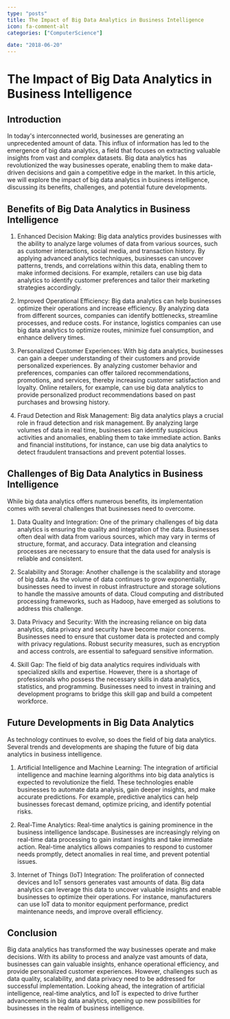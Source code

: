 ```yaml
---
type: "posts"
title: The Impact of Big Data Analytics in Business Intelligence
icon: fa-comment-alt
categories: ["ComputerScience"]

date: "2018-06-20"
---
```




# The Impact of Big Data Analytics in Business Intelligence

## Introduction

In today's interconnected world, businesses are generating an unprecedented amount of data. This influx of information has led to the emergence of big data analytics, a field that focuses on extracting valuable insights from vast and complex datasets. Big data analytics has revolutionized the way businesses operate, enabling them to make data-driven decisions and gain a competitive edge in the market. In this article, we will explore the impact of big data analytics in business intelligence, discussing its benefits, challenges, and potential future developments.

## Benefits of Big Data Analytics in Business Intelligence

1. Enhanced Decision Making: Big data analytics provides businesses with the ability to analyze large volumes of data from various sources, such as customer interactions, social media, and transaction history. By applying advanced analytics techniques, businesses can uncover patterns, trends, and correlations within this data, enabling them to make informed decisions. For example, retailers can use big data analytics to identify customer preferences and tailor their marketing strategies accordingly.

2. Improved Operational Efficiency: Big data analytics can help businesses optimize their operations and increase efficiency. By analyzing data from different sources, companies can identify bottlenecks, streamline processes, and reduce costs. For instance, logistics companies can use big data analytics to optimize routes, minimize fuel consumption, and enhance delivery times.

3. Personalized Customer Experiences: With big data analytics, businesses can gain a deeper understanding of their customers and provide personalized experiences. By analyzing customer behavior and preferences, companies can offer tailored recommendations, promotions, and services, thereby increasing customer satisfaction and loyalty. Online retailers, for example, can use big data analytics to provide personalized product recommendations based on past purchases and browsing history.

4. Fraud Detection and Risk Management: Big data analytics plays a crucial role in fraud detection and risk management. By analyzing large volumes of data in real time, businesses can identify suspicious activities and anomalies, enabling them to take immediate action. Banks and financial institutions, for instance, can use big data analytics to detect fraudulent transactions and prevent potential losses.

## Challenges of Big Data Analytics in Business Intelligence

While big data analytics offers numerous benefits, its implementation comes with several challenges that businesses need to overcome.

1. Data Quality and Integration: One of the primary challenges of big data analytics is ensuring the quality and integration of the data. Businesses often deal with data from various sources, which may vary in terms of structure, format, and accuracy. Data integration and cleansing processes are necessary to ensure that the data used for analysis is reliable and consistent.

2. Scalability and Storage: Another challenge is the scalability and storage of big data. As the volume of data continues to grow exponentially, businesses need to invest in robust infrastructure and storage solutions to handle the massive amounts of data. Cloud computing and distributed processing frameworks, such as Hadoop, have emerged as solutions to address this challenge.

3. Data Privacy and Security: With the increasing reliance on big data analytics, data privacy and security have become major concerns. Businesses need to ensure that customer data is protected and comply with privacy regulations. Robust security measures, such as encryption and access controls, are essential to safeguard sensitive information.

4. Skill Gap: The field of big data analytics requires individuals with specialized skills and expertise. However, there is a shortage of professionals who possess the necessary skills in data analytics, statistics, and programming. Businesses need to invest in training and development programs to bridge this skill gap and build a competent workforce.

## Future Developments in Big Data Analytics

As technology continues to evolve, so does the field of big data analytics. Several trends and developments are shaping the future of big data analytics in business intelligence.

1. Artificial Intelligence and Machine Learning: The integration of artificial intelligence and machine learning algorithms into big data analytics is expected to revolutionize the field. These technologies enable businesses to automate data analysis, gain deeper insights, and make accurate predictions. For example, predictive analytics can help businesses forecast demand, optimize pricing, and identify potential risks.

2. Real-Time Analytics: Real-time analytics is gaining prominence in the business intelligence landscape. Businesses are increasingly relying on real-time data processing to gain instant insights and take immediate action. Real-time analytics allows companies to respond to customer needs promptly, detect anomalies in real time, and prevent potential issues.

3. Internet of Things (IoT) Integration: The proliferation of connected devices and IoT sensors generates vast amounts of data. Big data analytics can leverage this data to uncover valuable insights and enable businesses to optimize their operations. For instance, manufacturers can use IoT data to monitor equipment performance, predict maintenance needs, and improve overall efficiency.

## Conclusion

Big data analytics has transformed the way businesses operate and make decisions. With its ability to process and analyze vast amounts of data, businesses can gain valuable insights, enhance operational efficiency, and provide personalized customer experiences. However, challenges such as data quality, scalability, and data privacy need to be addressed for successful implementation. Looking ahead, the integration of artificial intelligence, real-time analytics, and IoT is expected to drive further advancements in big data analytics, opening up new possibilities for businesses in the realm of business intelligence.